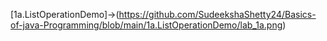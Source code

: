 [1a.ListOperationDemo]->(https://github.com/SudeekshaShetty24/Basics-of-java-Programming/blob/main/1a.ListOperationDemo/lab_1a.png)
